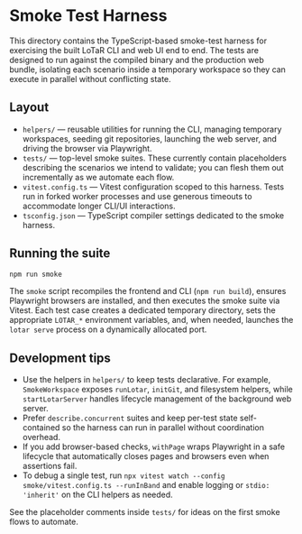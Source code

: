 # Smoke Test Harness

This directory contains the TypeScript-based smoke-test harness for exercising the built LoTaR CLI and web UI end to end. The tests are designed to run against the compiled binary and the production web bundle, isolating each scenario inside a temporary workspace so they can execute in parallel without conflicting state.

## Layout

- `helpers/` — reusable utilities for running the CLI, managing temporary workspaces, seeding git repositories, launching the web server, and driving the browser via Playwright.
- `tests/` — top-level smoke suites. These currently contain placeholders describing the scenarios we intend to validate; you can flesh them out incrementally as we automate each flow.
- `vitest.config.ts` — Vitest configuration scoped to this harness. Tests run in forked worker processes and use generous timeouts to accommodate longer CLI/UI interactions.
- `tsconfig.json` — TypeScript compiler settings dedicated to the smoke harness.

## Running the suite

```bash
npm run smoke
```

The `smoke` script recompiles the frontend and CLI (`npm run build`), ensures Playwright browsers are installed, and then executes the smoke suite via Vitest. Each test case creates a dedicated temporary directory, sets the appropriate `LOTAR_*` environment variables, and, when needed, launches the `lotar serve` process on a dynamically allocated port.

## Development tips

- Use the helpers in `helpers/` to keep tests declarative. For example, `SmokeWorkspace` exposes `runLotar`, `initGit`, and filesystem helpers, while `startLotarServer` handles lifecycle management of the background web server.
- Prefer `describe.concurrent` suites and keep per-test state self-contained so the harness can run in parallel without coordination overhead.
- If you add browser-based checks, `withPage` wraps Playwright in a safe lifecycle that automatically closes pages and browsers even when assertions fail.
- To debug a single test, run `npx vitest watch --config smoke/vitest.config.ts --runInBand` and enable logging or `stdio: 'inherit'` on the CLI helpers as needed.

See the placeholder comments inside `tests/` for ideas on the first smoke flows to automate.
